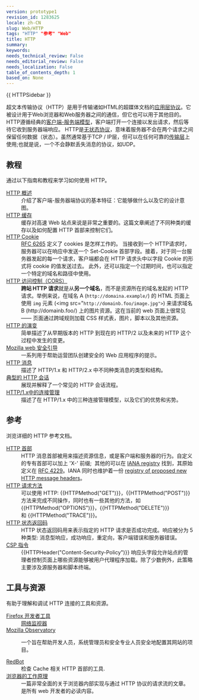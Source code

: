 ```yaml
---
version: prototype1
revision_id: 1283625
locale: zh-CN
slug: Web/HTTP
tags: "HTTP" "参考" "Web"
title: HTTP
summary: 
keywords: 
needs_technical_review: False
needs_editorial_review: False
needs_localization: False
table_of_contents_depth: 1
based_on: None
---
```

<div>{{ HTTPSidebar }}</div>

<p class="summary">超文本传输​​协议（HTTP）是用于传输诸如HTML的超媒体文档的<a href="https://en.wikipedia.org/wiki/Application_Layer">应用层协议</a>。它被设计用于Web浏览器和Web服务器之间的通信，但它也可以用于其他目的。 HTTP遵循经典的<a href="https://en.wikipedia.org/wiki/Client%E2%80%93server_model">客户端-服务端模型</a>，客户端打开一个连接以发出请求，然后等待它收到服务器端响应。 HTTP是<a href="http://en.wikipedia.org/wiki/Stateless_protocol">无状态协议</a>，意味着服务器不会在两个请求之间保留任何数据（状态）。虽然通常基于TCP / IP层，但可以在任何可靠的<a href="https://zh.wikipedia.org/wiki/%E4%BC%A0%E8%BE%93%E5%B1%82">传输层</a>上使用;也就是说，一个不会静默丢失消息的协议，如UDP。</p>

<div class="column-container">
<div class="column-half">
<h2 id="教程">教程</h2>

<p>通过以下指南和教程来学习如何使用 HTTP。</p>

<dl>
 <dt><a href="/zh-CN/docs/Web/HTTP/Overview">HTTP 概述</a></dt>
 <dd>介绍了客户端-服务器端协议的基本特征：它能够做什么以及它的设计意图。</dd>
 <dt><a href="/zh-CN/docs/Web/HTTP/Caching">HTTP 缓存</a></dt>
 <dd>缓存对高速 Web 站点来说是非常之重要的。这篇文章阐述了不同种类的缓存以及如何配置 HTTP 首部来控制它们。</dd>
 <dt><a href="/zh-CN/docs/Web/HTTP/Cookies">HTTP Cookie</a></dt>
 <dd><a class="external" href="http://tools.ietf.org/html/rfc6265">RFC 6265</a>&nbsp;定义了 cookies 是怎样工作的。&nbsp;当接收到一个 HTTP请求时，服务器可以在响应中发送一个 Set-Cookie 首部字段。接着，对于同一台服务器发起的每一个请求，客户端都会在 HTTP 请求头中以字段 Cookie 的形式将 cookie 的值发送过去。&nbsp;此外，还可以指定一个过期时间，也可以指定一个特定的域名和路径中使用。</dd>
 <dt><a href="/zh-CN/docs/Web/HTTP/Access_control_CORS">HTTP 访问控制（CORS） </a></dt>
 <dd><strong>跨站&nbsp;HTTP 请求</strong>就是从<strong>另一个域名</strong>，而不是资源所在的域名发起的 HTTP 请求。举例来说，在域名&nbsp;A&nbsp;(<code>http://domaina.example/</code>) 的 HTML 页面上使用 <code>img</code>&nbsp;元素 (&lt;img src="<code>http://domainb.foo/image.jpg"&gt;</code>) 来请求域名 B&nbsp;(http://domainb.foo/) 上的图片资源。这在当前的 web 页面上很常见 —— 页面通过跨域规则加载 CSS 样式表，图片，脚本以及其他资源。</dd>
 <dt><a href="/zh-CN/docs/Web/HTTP/Basics_of_HTTP/Evolution_of_HTTP">HTTP 的演变</a></dt>
 <dd>简单描述了从早期版本的 HTTP 到现在的 HTTP/2 以及未来的 HTTP 这个过程中发生的变更。</dd>
 <dt><a href="https://wiki.mozilla.org/Security/Guidelines/Web_Security">Mozilla web&nbsp;安全引导</a></dt>
 <dd>一系列用于帮助运营团队创建安全的 Web 应用程序的提示。</dd>
 <dt><a href="/zh-CN/docs/Web/HTTP/Messages">HTTP 消息 </a></dt>
 <dd>描述了 HTTP/1.x 和 HTTP/2.x 中不同种类消息的类型和结构。</dd>
 <dt><a href="/zh-CN/docs/Web/HTTP/Session">典型的 HTTP 会话 </a></dt>
 <dd>展现并解释了一个常见的 HTTP 会话流程。</dd>
 <dt><a href="/zh-CN/docs/Web/HTTP/Connection_management_in_HTTP_1.x">HTTP/1.x中的连接管理 </a></dt>
 <dd>描述了在 HTTP/1.x 中的三种连接管理模型，以及它们的优势和劣势。</dd>
</dl>
</div>

<div class="column-half">
<h2 id="参考">参考</h2>

<p>浏览详细的 HTTP 参考文档。</p>

<dl>
 <dt><a href="/zh-CN/docs/Web/HTTP/Headers">HTTP 首部</a></dt>
 <dd>HTTP 消息首部被用来描述资源信息，或是客户端和服务器的行为。自定义的专有首部可以加上 'X-' 前缀; &nbsp;其他的可以在&nbsp;<a class="external" href="http://www.iana.org/assignments/message-headers/perm-headers.html">IANA registry</a>&nbsp;找到，其原始定义在&nbsp;<a class="external" href="http://tools.ietf.org/html/rfc4229">RFC 4229</a>。IANA 同时也维护着一份&nbsp;<a class="external" href="http://www.iana.org/assignments/message-headers/prov-headers.html">registry of proposed new HTTP message headers</a>。</dd>
 <dt><a href="/zh-CN/docs/Web/HTTP/Methods">HTTP 请求方法 </a></dt>
 <dd>可以使用 HTTP: {{HTTPMethod("GET")}}，{{HTTPMethod("POST")}} 方法来完成不同操作，同时也有一些其他的方法，如 {{HTTPMethod("OPTIONS")}}，{{HTTPMethod("DELETE")}} 和&nbsp;{{HTTPMethod("TRACE")}}。</dd>
 <dt><a href="/zh-CN/docs/Web/HTTP/Response_codes">HTTP 状态返回码 </a></dt>
 <dd>HTTP 状态返回码用来表示指定的 HTTP 请求是否成功完成。响应被分为 5 种类型: 消息型响应，成功响应，重定向，客户端错误和服务器错误。</dd>
 <dt><a href="https://developer.mozilla.org/en-US/docs/Web/HTTP/Headers/Content-Security-Policy">CSP 指令</a></dt>
 <dd>{{HTTPHeader("Content-Security-Policy")}} 响应头字段允许站点的管理者控制页面上哪些资源能够被用户代理程序加载。除了少数例外，此策略主要涉及源服务器和脚本终端。</dd>
</dl>

<h2 id="工具与资源">工具与资源</h2>

<p>有助于理解和调试&nbsp;HTTP 连接的工具和资源。</p>

<dl>
 <dt><a href="/zh-CN/docs/Tools">Firefox 开发者工具 </a></dt>
 <dd><a href="/zh-CN/docs/Tools/Network_Monitor">网络监视器</a></dd>
 <dt><a href="https://observatory.mozilla.org/">Mozilla Observatory</a></dt>
 <dd>
 <p>一个旨在帮助开发人员，系统管理员和安全专业人员安全地配置其网站的项目。</p>
 </dd>
 <dt><a href="https://redbot.org/">RedBot</a></dt>
 <dd>检查 Cache 相关 HTTP 首部的工具.</dd>
 <dt><a href="http://www.html5rocks.com/en/tutorials/internals/howbrowserswork/">浏览器的工作原理</a></dt>
 <dd>一篇非常全面的关于浏览器内部实现与通过 HTTP 协议的请求流的文章。是所有 web 开发者的必读内容。</dd>
</dl>
</div>
</div>

